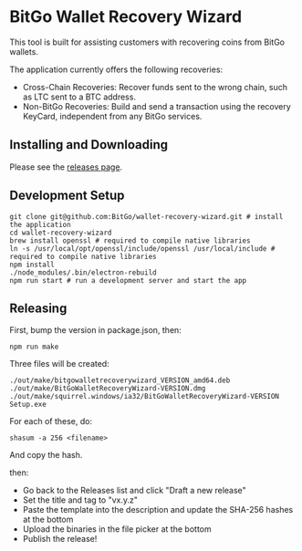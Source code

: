 # BitGo Wallet Recovery Wizard

This tool is built for assisting customers with recovering coins from BitGo wallets.

The application currently offers the following recoveries:

* Cross-Chain Recoveries: Recover funds sent to the wrong chain, such as LTC sent to a BTC address.
* Non-BitGo Recoveries: Build and send a transaction using the recovery KeyCard, independent from any BitGo services.

## Installing and Downloading

Please see the [releases page](https://github.com/BitGo/wallet-recovery-wizard/releases).

## Development Setup
```shell
git clone git@github.com:BitGo/wallet-recovery-wizard.git # install the application
cd wallet-recovery-wizard
brew install openssl # required to compile native libraries
ln -s /usr/local/opt/openssl/include/openssl /usr/local/include # required to compile native libraries
npm install
./node_modules/.bin/electron-rebuild
npm run start # run a development server and start the app
```
## Releasing
First, bump the version in package.json, then:
```shell
npm run make
```
Three files will be created:
```shell
./out/make/bitgowalletrecoverywizard_VERSION_amd64.deb
./out/make/BitGoWalletRecoveryWizard-VERSION.dmg
./out/make/squirrel.windows/ia32/BitGoWalletRecoveryWizard-VERSION Setup.exe
```
For each of these, do:
```shell
shasum -a 256 <filename>
```
And copy the hash.

then:

- Go back to the Releases list and click "Draft a new release"
- Set the title and tag to "vx.y.z"
- Paste the template into the description and update the SHA-256 hashes at the bottom
- Upload the binaries in the file picker at the bottom
- Publish the release!
